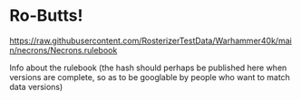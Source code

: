 # Ro-Butts!

https://raw.githubusercontent.com/RosterizerTestData/Warhammer40k/main/necrons/Necrons.rulebook

Info about the rulebook (the hash should perhaps be published here when versions are complete, so as to be googlable by people who want to match data versions)
